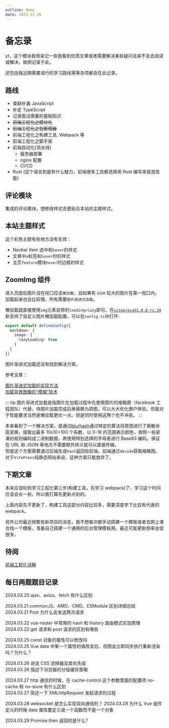 ```yaml
---
outline: deep
date: 2023-11-20
---
```


# 备忘录

yt，这个模块我用来记一些我看到优质文章或者需要解决某些疑问且来不及去阅读或解决，故把记录于此。

还包括我近期需要进行的学习路线等等杂项都会在此记录。

## 路线

- 查缺补漏 JavaScript
- 补足 TypeScript
- 记录面试需要的基础知识
- ~~前端工程化之模块化~~
- ~~前端工程化之包管理器~~
- 前端工程化之构建工具, Webpack 等
- 前端工程化之脚手架
- 前端自动化(流水线)
  - 服务器部署
  - nginx 配置
  - CI/CD
- Rust (这个语言到底有什么魅力，前端很多工具都选择用 Rust 编写来提高性能)

## 评论模块

集成的评论模块，想修改样式去更贴合本站的主题样式。

## 本站主题样式

这个彩色主题有些地方没有生效：

- Navbar Item 选中和`hover`的样式
- 文章中`a`标签和`hover`时的样式
- 主页`feature`模块`hover`时边框的样式

## ZoomImg 组件

进入页面后图片没在视口应该`懒加载`，且如果有 size 较大的图片在第一视口内，加载起来也会比较慢，所有需要`图片渐进式加载`。

懒加载就直接使用`img`元素自带的`loading=lazy`即可。在[`vitepress@1.0.0-rc.34`](https://github.com/vuejs/vitepress/blob/main/CHANGELOG.md#100-rc34-2023-12-30)新支持了自定义图片懒加载配置，可以在`config.ts`中打开:

```ts
export default defineConfig({
  markdown: {
    image: {
      lazyLoading: true
    }
  }
})
```

图片渐进式加载还没有找到解决方案。

参考文章：

[图片渐进式加载的实现方法](https://akarin.dev/2021/11/04/progressive-image-loading/)  
[加载背景图像的“模糊”技术](https://css-tricks.com/the-blur-up-technique-for-loading-background-images/)

::: tip
图片渐进式加载是指图片在加载过程中先使用图片的缩略图（facebook 工程团队）代替，待图片加载完成后再替换为原图，可以大大优化用户体验。但是对于性能要求当然是懒加载更优一点。但是同时使用这两个也不冲突。
:::

本来看到了一个解决方案，是通过[blurhash](https://github.com/woltapp/blurhash/tree/master)通过特定的算法将原图进行了离散余弦变换，提取出最多 10x10=100 个系数，以 0-18 的范围表示颜色，按照一些紧凑的规则编码成二进制数据，再使用特别选择的字母表进行 Base83 编码，保证在 URL 和 JSON 等地方不需要额外转义就可以直接传输。  
但是这个方案需要通过后端生成`hash`返回给前端，前端通过`decode`获取缩略图。对于`VitePress`纯静态网站来说，这种方案只能放弃了。

## 下期文章

本来应该轮到学习工程化第三步(构建工具，先学习 webpack)了，学习这个时间应该会长一些，所以我打算先更新点别的。

上面内容先不更新了，构建工具这部分内容比较多，需要深度学下比较有代表的 webpack。

另外公司最近频繁有新项目的消息，我不想每次都手动搭建一个模板或者去网上凑合找一个模板，准备自己搭建一个通用的后台管理模板用。最近可能更新频率会低很多。

## 待阅

[前端工程化详解](https://guide.duanhl.com/)

## 每日两题题目记录

2024.03.20 ajax、axios、fetch 有什么区别

2024.03.21 commonJS、AMD、CMD、ESModule 区别详细总结  
2024.03.21 Post 为什么会发送两次请求

2024.03.22 vue-router 中常用的 hash 和 history 路由模式实现原理  
2024.03.22 get 请求和 post 请求的区别有哪些

2024.03.25 const 对象的属性可以修改吗  
2024.03.25 Vue data 中某一个属性的值改变后，视图会立即同步执行重新渲染吗？为什么？

2024.03.26 说说 CSS 选择器及其优先级  
2024.03.26 描述下浏览器的分级缓存策略

2024.03.27 http 通信的时候，在 cache-control 这个参数里面的配置项 no-cache 和 no-store 有什么区别  
2024.03.27 简述一下 XMLhttpRequest 发起请求的过程

2024.03.28 websocket 是怎么实现双向通信的？
2024.03.28 为什么 Vue 组件定义的时候 data 属性要定义成一个函数而不是一个对象

2024.03.29 Promise.then 返回的是什么?
